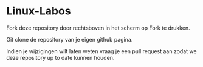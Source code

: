 # Linux-Labos

Fork deze repository door rechtsboven in het scherm op Fork te drukken.

Git clone de repository van je eigen github pagina.

Indien je wijzigingen wilt laten weten vraag je een pull request aan zodat we deze repository up to date kunnen houden.
